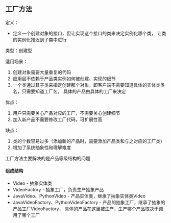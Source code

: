 ## 工厂方法
定义：
- 定义一个创建对象的接口，但让实现这个接口的类来决定实例化哪个类，
让类的实例化推迟到子类中进行

类型：创建型

适用场景：
1. 创建对象需要大量重复的代码
2. 应用层不依赖于产品类实例如何被创建、实现的细节
3. 一个类通过其子类来指定创建那个对象，即客户端不需要知道具体的实体类类名，只需要知道工厂名，
具体的产品由具体的工厂来决定

优点：
1. 用户只需要关心产品对应的工厂，不需要关心创建细节  
2. 加入新产品不需要修改工厂代码，可扩展性高  

缺点：  
1. 类的个数容易过多（添加新的产品时，需要添加产品类和与之对应的工厂类）  
2. 增加了系统抽象性和理解难度

工厂方法主要解决的是产品等级结构的问题

#### 组成结构
- Video - 抽象实体类
- VideoFactory - 抽象工厂，负责生产抽象产品
- JavaVideo、PythonVideo - 产品实体类，继承了抽象实体类Video
- JavaVideoFactory、PythonVideoFactory - 产品的抽象工厂，继承了抽象的产品工厂VideoFactory，
具体的产品在这里被生产，生产哪个产品取决于调用了哪个工厂


